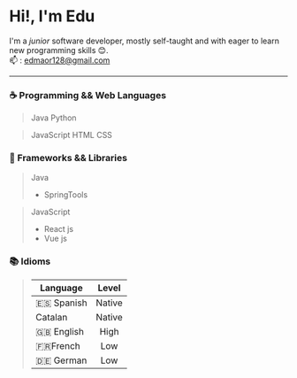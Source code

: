 # Hi!, I'm Edu
I'm a *junior* software developer, mostly self-taught and with eager to learn new programming skills 😊.<br>
📫 : edmaor128@gmail.com

---
### ☕️ Programming && Web Languages
> Java
> Python

> JavaScript
> HTML
> CSS


### 🧮 Frameworks && Libraries
> Java
>  - SpringTools

> JavaScript
>  - React js
>  - Vue js

### 📚 Idioms
> | Language | Level  |
> |----------|:--------:|
> | 🇪🇸 Spanish  | Native |
> | Catalan  | Native |
> | 🇬🇧 English  | High   |
> | 🇫🇷French   | Low    |
> | 🇩🇪 German   | Low    |
